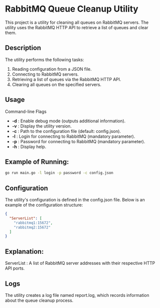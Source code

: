 # RabbitMQ Queue Cleanup Utility
This project is a utility for cleaning all queues on RabbitMQ servers. The utility uses the RabbitMQ HTTP API to retrieve a list of queues and clear them.

## Description
The utility performs the following tasks:
1. Reading configuration from a JSON file.
2. Connecting to RabbitMQ servers.
3. Retrieving a list of queues via the RabbitMQ HTTP API.
4. Clearing all queues on the specified servers.

## Usage
Command-line Flags
* **-d** : Enable debug mode (outputs additional information).
* **-v** : Display the utility version.
* **-c** : Path to the configuration file (default: config.json).
* **-l** : Login for connecting to RabbitMQ (mandatory parameter).
* **-p** : Password for connecting to RabbitMQ (mandatory parameter).
* **-h** : Display help.

## Example of Running:
```bash
go run main.go -l login -p password -c config.json
```

## Configuration
The utility's configuration is defined in the config.json file. Below is an example of the configuration structure:

```json
{
  "ServerList": [
    "rabbitmq1:15672",
    "rabbitmq2:15672"
  ]
}
```

## Explanation:
ServerList : A list of RabbitMQ server addresses with their respective HTTP API ports.

## Logs
The utility creates a log file named report.log, which records information about the queue cleanup process.







